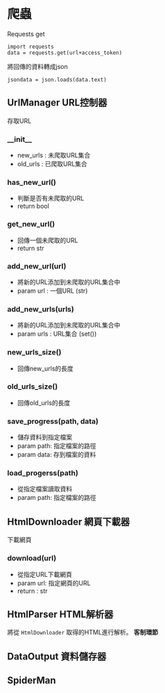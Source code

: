 #	爬蟲

Requests get

```
import requests
data = requests.get(url+access_token)

```

將回傳的資料轉成json

```
jsondata = json.loads(data.text)
```

## UrlManager URL控制器
存取URL
### \_\_init\_\_
- 	new\_urls : 未爬取URL集合
- 	old\_urls : 已爬取URL集合

### has\_new\_url()
-	判斷是否有未爬取的URL
- 	return bool

### get\_new\_url()
-	回傳一個未爬取的URL
- 	return str

### add\_new\_url(url)
-	將新的URL添加到未爬取的URL集合中
- 	param url : 一個URL (str)

### add\_new\_urls(urls)
-	將新的URL添加到未爬取的URL集合中
- 	param urls : URL集合 (set())

### new\_urls\_size()
-	回傳new_urls的長度

### old\_urls\_size()
-	回傳old_urls的長度

### save\_progress(path, data)
-	儲存資料到指定檔案
- 	param path: 指定檔案的路徑 
-  	param data: 存到檔案的資料

### load_progerss(path)
-	從指定檔案讀取資料
- 	param path: 指定檔案的路徑

## HtmlDownloader 網頁下載器
下載網頁
### download(url)
-	從指定URL下載網頁
-	param url: 指定網頁的URL
-	return : str

## HtmlParser HTML解析器
將從 `HtmlDownloader` 取得的HTML進行解析。
**客制環節**

## DataOutput 資料儲存器

## SpiderMan